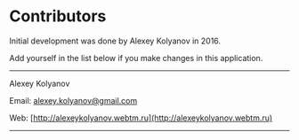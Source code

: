 
# Contributors

Initial development was done by Alexey Kolyanov in 2016.

Add yourself in the list below if you make changes in this application.

---

Alexey Kolyanov

Email: [alexey.kolyanov@gmail.com](mailto:alexey.kolyanov@gmail.com)

Web: [http://alexeykolyanov.webtm.ru](http://alexeykolyanov.webtm.ru)

---
